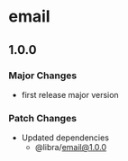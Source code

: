 # email

## 1.0.0

### Major Changes

- first release major version

### Patch Changes

- Updated dependencies
  - @libra/email@1.0.0
